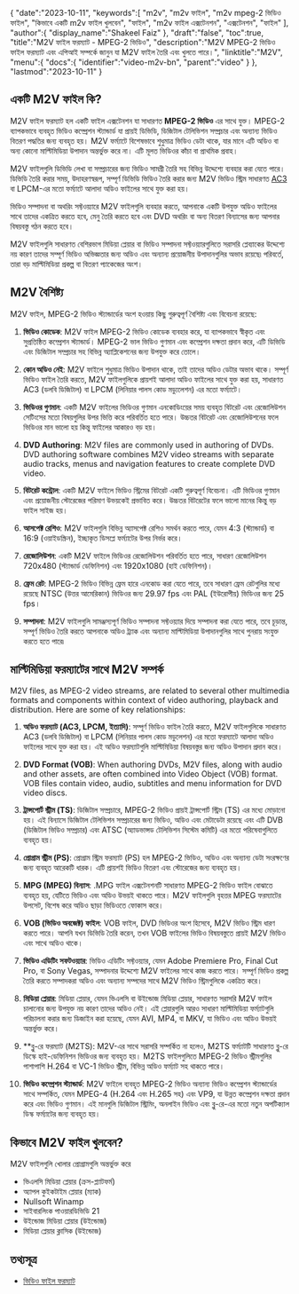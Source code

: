 {
   "date":"2023-10-11",
   "keywords":[
"m2v",
"m2v ফাইল",
"m2v mpeg-2 ভিডিও ফাইল",
"কিভাবে একটি m2v ফাইল খুলবেন",
"ফাইল",
"m2v ফাইল এক্সটেনশন",
"এক্সটেনশন",
"ফাইল"
],
   "author":{
      "display_name":"Shakeel Faiz"
},
   "draft":"false",
   "toc":true,
   "title":"M2V ফাইল ফরম্যাট - MPEG-2 ভিডিও",
   "description":"M2V MPEG-2 ভিডিও ফাইল ফরম্যাট এবং এপিআই সম্পর্কে জানুন যা M2V ফাইল তৈরি এবং খুলতে পারে।",
   "linktitle":"M2V",
   "menu":{
      "docs":{
         "identifier":"video-m2v-bn",
         "parent":"video"
}
},
   "lastmod":"2023-10-11"
}

## একটি M2V ফাইল কি?

M2V ফাইল ফরম্যাট হল একটি ফাইল এক্সটেনশন যা সাধারণত **MPEG-2 ভিডিও** এর সাথে যুক্ত। MPEG-2 ব্যাপকভাবে ব্যবহৃত ভিডিও কম্প্রেশন স্ট্যান্ডার্ড যা প্রায়ই ডিভিডি, ডিজিটাল টেলিভিশন সম্প্রচার এবং অন্যান্য ভিডিও বিতরণ পদ্ধতির জন্য ব্যবহৃত হয়। M2V ফর্ম্যাটে বিশেষভাবে শুধুমাত্র ভিডিও ডেটা থাকে, যার মানে এটি অডিও বা অন্য কোনো মাল্টিমিডিয়া উপাদান অন্তর্ভুক্ত করে না। এটি মূলত ভিডিওর কাঁচা বা প্রাথমিক প্রবাহ।

M2V ফাইলগুলি ডিভিডি লেখা বা সম্প্রচারের জন্য ভিডিও সামগ্রী তৈরি সহ বিভিন্ন উদ্দেশ্যে ব্যবহার করা যেতে পারে। ডিভিডি তৈরি করার সময়, উদাহরণস্বরূপ, সম্পূর্ণ ডিভিডি ভিডিও তৈরি করার জন্য M2V ভিডিও স্ট্রিম সাধারণত [AC3](/audio/ac3/) বা LPCM-এর মতো ফর্ম্যাটে আলাদা অডিও ফাইলের সাথে যুক্ত করা হয়।

ভিডিও সম্পাদনা বা অথরিং সফ্টওয়্যারে M2V ফাইলগুলি ব্যবহার করতে, আপনাকে একটি উপযুক্ত অডিও ফাইলের সাথে তাদের একত্রিত করতে হবে, মেনু তৈরি করতে হবে এবং DVD অথরিং বা অন্য বিতরণ বিন্যাসের জন্য আপনার বিষয়বস্তু গঠন করতে হবে।

M2V ফাইলগুলি সাধারণত বেশিরভাগ মিডিয়া প্লেয়ার বা ভিডিও সম্পাদনা সফ্টওয়্যারগুলিতে সরাসরি প্লেব্যাকের উদ্দেশ্যে নয় কারণ তাদের সম্পূর্ণ ভিডিও অভিজ্ঞতার জন্য অডিও এবং অন্যান্য প্রয়োজনীয় উপাদানগুলির অভাব রয়েছে৷ পরিবর্তে, তারা বড় মাল্টিমিডিয়া প্রকল্প বা বিতরণ প্যাকেজের অংশ।

## M2V বৈশিষ্ট্য

M2V ফাইল, MPEG-2 ভিডিও স্ট্যান্ডার্ডের অংশ হওয়ায় কিছু গুরুত্বপূর্ণ বৈশিষ্ট্য এবং বিবেচনা রয়েছে:

1.  **ভিডিও কোডেক**: M2V ফাইল MPEG-2 ভিডিও কোডেক ব্যবহার করে, যা ব্যাপকভাবে স্বীকৃত এবং সুপ্রতিষ্ঠিত কম্প্রেশন স্ট্যান্ডার্ড। MPEG-2 ভাল ভিডিও গুণমান এবং কম্প্রেশন দক্ষতা প্রদান করে, এটি ডিভিডি এবং ডিজিটাল সম্প্রচার সহ বিভিন্ন অ্যাপ্লিকেশনের জন্য উপযুক্ত করে তোলে।
    
2.  **কোন অডিও নেই**: M2V ফাইলে শুধুমাত্র ভিডিও উপাদান থাকে, তাই তাদের অডিও ডেটার অভাব থাকে। সম্পূর্ণ ভিডিও ফাইল তৈরি করতে, M2V ফাইলগুলিকে প্রায়শই আলাদা অডিও ফাইলের সাথে যুক্ত করা হয়, সাধারণত AC3 (ডলবি ডিজিটাল) বা LPCM (লিনিয়ার পালস কোড মড্যুলেশন) এর মতো ফর্ম্যাটে।
    
3.  **ভিডিওর গুণমান**: একটি M2V ফাইলের ভিডিওর গুণমান এনকোডিংয়ের সময় ব্যবহৃত বিটরেট এবং রেজোলিউশন সেটিংসের মতো বিষয়গুলির উপর ভিত্তি করে পরিবর্তিত হতে পারে। উচ্চতর বিটরেট এবং রেজোলিউশনের ফলে ভিডিওর মান ভালো হয় কিন্তু ফাইলের আকারও বড় হয়।
       
4.  **DVD Authoring**: M2V files are commonly used in authoring of DVDs. DVD authoring software combines M2V video streams with separate audio tracks, menus and navigation features to create complete DVD video.
    
5.  **বিটরেট কন্ট্রোল**: একটি M2V ফাইলে ভিডিও স্ট্রিমের বিটরেট একটি গুরুত্বপূর্ণ বিবেচনা। এটি ভিডিওর গুণমান এবং প্রয়োজনীয় স্টোরেজের পরিমাণ উভয়কেই প্রভাবিত করে। উচ্চতর বিটরেটের ফলে ভালো মানের কিন্তু বড় ফাইল সাইজ হয়।
    
6.  **আসপেক্ট রেশিও**: M2V ফাইলগুলি বিভিন্ন অ্যাসপেক্ট রেশিও সমর্থন করতে পারে, যেমন 4:3 (স্ট্যান্ডার্ড) বা 16:9 (ওয়াইডস্ক্রিন), ইচ্ছাকৃত ডিসপ্লে ফর্ম্যাটের উপর নির্ভর করে।
    
7.  **রেজোলিউশন**: একটি M2V ফাইলে ভিডিওর রেজোলিউশন পরিবর্তিত হতে পারে, সাধারণ রেজোলিউশন 720x480 (স্ট্যান্ডার্ড ডেফিনিশন) এবং 1920x1080 (হাই ডেফিনিশন)।
    
8.  **ফ্রেম রেট**: MPEG-2 ভিডিও বিভিন্ন ফ্রেম হারে এনকোড করা যেতে পারে, তবে সাধারণ ফ্রেম রেটগুলির মধ্যে রয়েছে NTSC (উত্তর আমেরিকান) ভিডিওর জন্য 29.97 fps এবং PAL (ইউরোপীয়) ভিডিওর জন্য 25 fps।
    
9.  **সম্পাদনা**: M2V ফাইলগুলি সামঞ্জস্যপূর্ণ ভিডিও সম্পাদনা সফ্টওয়্যার দিয়ে সম্পাদনা করা যেতে পারে, তবে চূড়ান্ত, সম্পূর্ণ ভিডিও তৈরি করতে আপনাকে অডিও ট্র্যাক এবং অন্যান্য মাল্টিমিডিয়া উপাদানগুলির সাথে পুনরায় সংযুক্ত করতে হতে পারে৷

## মাল্টিমিডিয়া ফরম্যাটের সাথে M2V সম্পর্ক

M2V files, as MPEG-2 video streams, are related to several other multimedia formats and components within context of video authoring, playback and distribution. Here are some of key relationships:

1.  **অডিও ফরম্যাট (AC3, LPCM, ইত্যাদি)**: সম্পূর্ণ ভিডিও ফাইল তৈরি করতে, M2V ফাইলগুলিকে সাধারণত AC3 (ডলবি ডিজিটাল) বা LPCM (লিনিয়ার পালস কোড মডুলেশন) এর মতো ফরম্যাটে আলাদা অডিও ফাইলের সাথে যুক্ত করা হয়। এই অডিও ফরম্যাটগুলি মাল্টিমিডিয়া বিষয়বস্তুর জন্য অডিও উপাদান প্রদান করে।
    
2.  **DVD Format (VOB)**: When authoring DVDs, M2V files, along with audio and other assets, are often combined into Video Object (VOB) format. VOB files contain video, audio, subtitles and menu information for DVD video discs.
    
3.  **ট্রান্সপোর্ট স্ট্রীম (TS)**: ডিজিটাল সম্প্রচারে, MPEG-2 ভিডিও প্রায়ই ট্রান্সপোর্ট স্ট্রিম (TS) এর মধ্যে মোড়ানো হয়। এই বিন্যাসে ডিজিটাল টেলিভিশন সম্প্রচারের জন্য ভিডিও, অডিও এবং মেটাডেটা রয়েছে এবং এটি DVB (ডিজিটাল ভিডিও সম্প্রচার) এবং ATSC (অ্যাডভান্সড টেলিভিশন সিস্টেম কমিটি) এর মতো পরিষেবাগুলিতে ব্যবহৃত হয়।
    
4.  **প্রোগ্রাম স্ট্রীম (PS)**: প্রোগ্রাম স্ট্রিম ফরম্যাট (PS) হল MPEG-2 ভিডিও, অডিও এবং অন্যান্য ডেটা সংরক্ষণের জন্য ব্যবহৃত আরেকটি ধারক। এটি প্রায়শই ভিডিও বিতরণ এবং স্টোরেজের জন্য ব্যবহৃত হয়।
    
5.  **MPG (MPEG) বিন্যাস**: .MPG ফাইল এক্সটেনশনটি সাধারণত MPEG-2 ভিডিও ফাইল বোঝাতে ব্যবহৃত হয়, যেটিতে ভিডিও এবং অডিও উভয়ই থাকতে পারে। M2V ফাইলগুলি বৃহত্তর MPEG ফরম্যাটের উপসেট, বিশেষ করে অডিও ছাড়া ভিডিওতে ফোকাস করে।
    
6.  **VOB (ভিডিও অবজেক্ট) ফাইল**: VOB ফাইল, DVD ভিডিওর অংশ হিসেবে, M2V ভিডিও স্ট্রিম ধারণ করতে পারে। আপনি যখন ডিভিডি তৈরি করেন, তখন VOB ফাইলের ভিডিও বিষয়বস্তুতে প্রায়ই M2V ভিডিও এবং সাথে অডিও থাকে।
    
7.  **ভিডিও এডিটিং সফটওয়্যার**: ভিডিও এডিটিং সফ্টওয়্যার, যেমন Adobe Premiere Pro, Final Cut Pro, বা Sony Vegas, সম্পাদনার উদ্দেশ্যে M2V ফাইলের সাথে কাজ করতে পারে। সম্পূর্ণ ভিডিও প্রকল্প তৈরি করতে সম্পাদকরা অডিও এবং অন্যান্য সম্পদের সাথে M2V ভিডিও স্ট্রিমগুলিকে একত্রিত করে।
    
8.  **মিডিয়া প্লেয়ার**: মিডিয়া প্লেয়ার, যেমন ভিএলসি বা উইন্ডোজ মিডিয়া প্লেয়ার, সাধারণত সরাসরি M2V ফাইল চালানোর জন্য উপযুক্ত নয় কারণ তাদের অডিও নেই। এই প্লেয়ারগুলি আরও সাধারণ মাল্টিমিডিয়া ফর্ম্যাটগুলি পরিচালনা করার জন্য ডিজাইন করা হয়েছে, যেমন AVI, MP4, বা MKV, যা ভিডিও এবং অডিও উভয়ই অন্তর্ভুক্ত করে।
    
9.  **ব্লু-রে ফরম্যাট (M2TS): M2V-এর সাথে সরাসরি সম্পর্কিত না হলেও, M2TS ফর্ম্যাটটি সাধারণত ব্লু-রে ডিস্কে হাই-ডেফিনিশন ভিডিওর জন্য ব্যবহৃত হয়। M2TS ফাইলগুলিতে MPEG-2 ভিডিও স্ট্রীমগুলির পাশাপাশি H.264 বা VC-1 ভিডিও স্ট্রীম, বিভিন্ন অডিও ফর্ম্যাট সহ থাকতে পারে।
    
10.  **ভিডিও কম্প্রেশন স্ট্যান্ডার্ড**: M2V ফাইলে ব্যবহৃত MPEG-2 ভিডিও অন্যান্য ভিডিও কম্প্রেশন স্ট্যান্ডার্ডের সাথে সম্পর্কিত, যেমন MPEG-4 (H.264 এবং H.265 সহ) এবং VP9, যা উন্নত কম্প্রেশন দক্ষতা প্রদান করে এবং ভিডিও গুণমান। এই মানগুলি ডিজিটাল স্ট্রিমিং, অনলাইন ভিডিও এবং ব্লু-রে-এর মতো নতুন অপটিক্যাল ডিস্ক ফর্ম্যাটের জন্য ব্যবহৃত হয়।

## কিভাবে M2V ফাইল খুলবেন?

M2V ফাইলগুলি খোলার প্রোগ্রামগুলি অন্তর্ভুক্ত করে

- ভিএলসি মিডিয়া প্লেয়ার (ক্রস-প্ল্যাটফর্ম)
- অ্যাপল কুইকটাইম প্লেয়ার (ম্যাক)
- Nullsoft Winamp
- সাইবারলিংক পাওয়ারডিভিডি 21
- উইন্ডোজ মিডিয়া প্লেয়ার (উইন্ডোজ)
- মিডিয়া প্লেয়ার ক্লাসিক (উইন্ডোজ)

## তথ্যসূত্র
* [ভিডিও ফাইল ফরম্যাট](https://en.wikipedia.org/wiki/Video_file_format)


